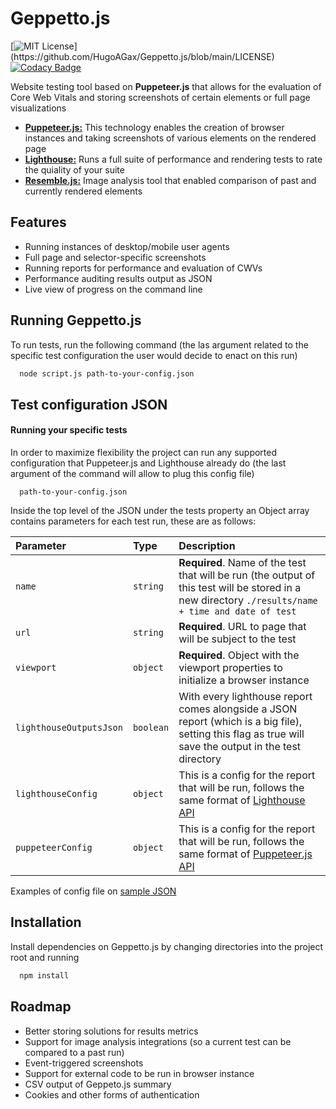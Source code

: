 # Geppetto.js

[![MIT License](https://img.shields.io/apm/l/atomic-design-ui.svg?)](https://github.com/HugoAGax/Geppetto.js/blob/main/LICENSE)
[![Codacy Badge](https://app.codacy.com/project/badge/Grade/3fc8f6c21de24e28885b24ec2c209842)](https://www.codacy.com/gh/HugoAGax/Geppetto.js/dashboard?utm_source=github.com&amp;utm_medium=referral&amp;utm_content=HugoAGax/Geppetto.js&amp;utm_campaign=Badge_Grade)

Website testing tool based on **Puppeteer.js** that allows for the evaluation of Core Web Vitals and storing screenshots of certain elements or full page visualizations

  - [**Puppeteer.js:**](https://github.com/puppeteer/puppeteer) This technology enables the creation of browser instances and taking screenshots of various elements on the rendered page
  - [**Lighthouse:**](https://github.com/GoogleChrome/lighthouse) Runs a full suite of performance and rendering tests to rate the quiality of your suite
  - [**Resemble.js:**](https://github.com/rsmbl/Resemble.js) Image analysis tool that enabled comparison of past and currently rendered elements

## Features

  - Running instances of desktop/mobile user agents
  - Full page and selector-specific screenshots
  - Running reports for performance and evaluation of CWVs
  - Performance auditing results output as JSON
  - Live view of progress on the command line

## Running Geppetto.js

To run tests, run the following command (the las argument related to the specific test configuration the user would decide to enact on this run)

```bash
  node script.js path-to-your-config.json
```

## Test configuration JSON

#### Running your specific tests

In order to maximize flexibility the project can run any supported configuration that Puppeteer.js and Lighthouse already do (the last argument of the command will allow to plug this config file)

```
  path-to-your-config.json
```

Inside the top level of the JSON under the tests property an Object array contains parameters for each test run, these are as follows:

| Parameter               | Type      | Description                                                                                                                                                                                 |
| :---------------------- | :-------- | :------------------------------------------------------------------------------------------------------------------------------------------------------------------------------------------ |
| `name`                  | `string`  | **Required**. Name of the test that will be run (the output of this test will be stored in a new directory `./results/name + time and date of test`                                         |
| `url`                   | `string`  | **Required**. URL to page that will be subject to the test                                                                                                                                  |
| `viewport`              | `object`  | **Required**. Object with the viewport properties to initialize a browser instance                                                                                                          |
| `lighthouseOutputsJson` | `boolean` | With every lighthouse report comes alongside a JSON report (which is a big file), setting this flag as true will save the output in the test directory                                      |
| `lighthouseConfig`      | `object`  | This is a config for the report that will be run, follows the same format of [Lighthouse API](https://github.com/GoogleChrome/lighthouse/blob/master/docs/readme.md#using-programmatically) |
| `puppeteerConfig`       | `object`  | This is a config for the report that will be run, follows the same format of [Puppeteer.js API](https://github.com/puppeteer/puppeteer/blob/v13.0.1/docs/api.md)                            |

Examples of config file on [sample JSON](https://github.com/HugoAGax/Geppetto.js/blob/main/tests/sample_test.json)

## Installation

Install dependencies on Geppetto.js by changing directories into the project root and running

```bash
  npm install
```

## Roadmap

  - Better storing solutions for results metrics
  - Support for image analysis integrations (so a current test can be compared to a past run)
  - Event-triggered screenshots
  - Support for external code to be run in browser instance
  - CSV output of Geppeto.js summary
  - Cookies and other forms of authentication
